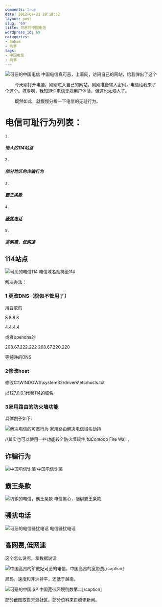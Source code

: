 ```yaml
---
comments: true
date: 2012-07-21 20:18:52
layout: post
slug: '69'
title: 可恶的中国电信
wordpress_id: 69
categories:
- Baham
- 坑爹
tags:
- 中国电信
- 坑爹
---
```


![可恶的中国电信](http://baham.co/wp-content/uploads/2012/07/江苏电信-Mozilla-Firefox_2012-07-21_18-54-16_副本-300x204.png) 中国电信真可恶，上着网，访问自己的网站，给我弹出了这个




        今天刚打开电脑，刚刚进入自己的网站，刚刚准备输入密码，电信给我来了个这个。坑爹啊，我知道你电信无视用户体验，但这也太烦人了。




        既然如此，就慢慢分析一下电信的无耻行为。





# 




# 




# 




# 电信可耻行为列表：




<!-- more -->






	
    1. 


##### **恼人的114站点**




	
    2. 


##### **部分地区的诈骗行为**




	
    3. 


##### **霸王条款**




	
    4. 


##### **[骚扰电话](骚扰电话)**




	
    5. 


##### **高网费，低网速**






<!-- more -->


## 114站点


![可恶的电信114](http://baham.co/wp-content/uploads/2012/07/解决打开网页跳转到114搜索页域名劫持的问题_耗子的小窝_百度空间-Mozilla-Firefox_2012-07-21_19-30-18.png) 电信域名劫持至114

解决办法：


### 1 更改DNS（貌似不管用了）


用谷歌的

8.8.8.8

4.4.4.4

或者opendns的

208.67.222.222
208.67.220.220

等纯净的DNS


### 2修改host


修改C:\WINDOWS\system32\drivers\etc\hosts.txt

以127.0.0.1代替114的域名


### 3家用路由的防火墙功能




具体例子如下:

![解决电信的可恶行为](http://baham.co/wp-content/uploads/2012/07/家用路由解决114.png) 家用路由解决电信域名劫持

//其实也可以使用一些功能较全防火墙软件,如Comodo Fire Wall 。






## 诈骗行为


![中国电信诈骗](http://baham.co/wp-content/uploads/2012/07/八卦江湖中国电信可恶.png) 中国电信诈骗


## 霸王条款


![坑爹的电信，霸王条款](http://baham.co/wp-content/uploads/2012/07/黑心的电信，可恶的霸王条款.png) 电信黑心，捆绑霸王条款


## 骚扰电话


![可恶的电信骚扰电话](http://baham.co/wp-content/uploads/2012/07/可恶的电信，可恶的骚扰电话.png) 电信骚扰电话


## 高网费,低网速


这个怎么说呢，拿数据说话

![中国高昂的矿戴妃](http://baham.co/wp-content/uploads/2012/07/中国宽带费为何上百倍于韩国.png)可恶的电信，中国高昂的宽带费[/caption]



尼玛，速度和非洲持平，还低于越南。





![可恶的中国ISP](http://baham.co/wp-content/uploads/2012/07/中国互联网还有多少令人汗颜的指标.png) 中国宽带环境倒数第二[/caption]





部分截图取自天涯社区。部分资料来自腾讯新闻。
